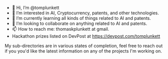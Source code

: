 - 👋 Hi, I’m @tomplunkett
- 👀 I’m interested in AI, Cryptocurrency, patents, and other technologies.
- 🌱 I’m currently learning all kinds of things related to AI and patents.
- 💞️ I’m looking to collaborate on anything related to AI and patents.
- 📫 How to reach me: thomaskplunkett at gmail.
- Hackathon prizes listed on DevPost at https://devpost.com/tomplunkett

My sub-directories are in various states of completion, feel free to reach out if you you'd like the latest information on any of the projects I'm working on.


<!---
tomplunkett/tomplunkett is a ✨ special ✨ repository because its `README.md` (this file) appears on your GitHub profile.
You can click the Preview link to take a look at your changes.
--->
